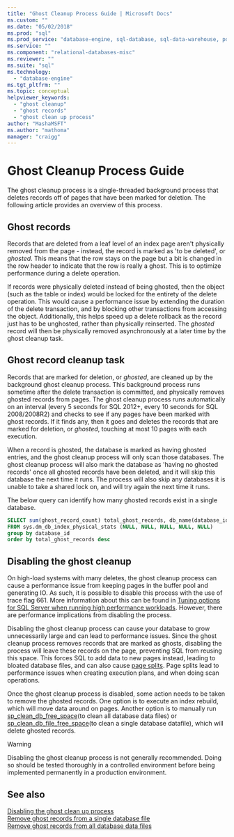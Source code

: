 ```yaml
---
title: "Ghost Cleanup Process Guide | Microsoft Docs"
ms.custom: ""
ms.date: "05/02/2018"
ms.prod: "sql"
ms.prod_service: "database-engine, sql-database, sql-data-warehouse, pdw"
ms.service: ""
ms.component: "relational-databases-misc"
ms.reviewer: ""
ms.suite: "sql"
ms.technology: 
  - "database-engine"
ms.tgt_pltfrm: ""
ms.topic: conceptual
helpviewer_keywords: 
  - "ghost cleanup"
  - "ghost records"
  - "ghost clean up process" 
author: "MashaMSFT"
ms.author: "mathoma"
manager: "craigg"
---
```

# Ghost Cleanup Process Guide

The ghost cleanup process is a single-threaded background process that deletes records off of pages that have been marked for deletion. The following article provides an overview of this process.

## Ghost records

Records that are deleted from a leaf level of an index page aren't physically removed from the page - instead, the record is marked as 'to be deleted', or *ghosted*. This means that the row stays on the page but a bit is changed in the row header to indicate that the row is really a ghost. This is to optimize performance during a delete operation.  

If records were physically deleted instead of being ghosted, then the object (such as the table or index) would be locked for the entirety of the delete operation. This would cause a performance issue by extending the duration of the delete transaction, and by blocking other transactions from accessing the object. Additionally, this helps speed up a delete rollback as the record just has to be unghosted, rather than physically reinserted. The *ghosted* record will then be physically removed asynchronously at a later time by the ghost cleanup task.

## Ghost record cleanup task

Records that are marked for deletion, or *ghosted*, are cleaned up by the background ghost cleanup process. This background process runs sometime after the delete transaction is committed, and physically removes ghosted records from pages. The ghost cleanup process runs automatically on an interval (every 5 seconds for SQL 2012+, every 10 seconds for SQL 2008/2008R2) and checks to see if any pages have been marked with ghost records. If it finds any, then it goes and deletes the records that are marked for deletion, or *ghosted*, touching at most 10 pages with each execution.

When a record is ghosted, the database is marked as having ghosted entries, and the ghost cleanup process will only scan those databases. The ghost cleanup process will also mark the database as 'having no ghosted records' once all ghosted records have been deleted, and it will skip this database the next time it runs. The process will also skip any databases it is unable to take a shared lock on, and will try again the next time it runs.

The below query can identify how many ghosted records exist in a single database. 

 ```sql
 SELECT sum(ghost_record_count) total_ghost_records, db_name(database_id) 
 FROM sys.dm_db_index_physical_stats (NULL, NULL, NULL, NULL, NULL)
 group by database_id
 order by total_ghost_records desc 
```

## Disabling the ghost cleanup

On high-load systems with many deletes, the ghost cleanup process can cause a performance issue from keeping pages in the buffer pool and generating IO. As such, it is possible to disable this process with the use of trace flag 661. More information about this can be found in [Tuning options for SQL Server when running high performance workloads](https://support.microsoft.com/en-us/help/920093/tuning-options-for-sql-server-when-running-in-high-performance-workloa). However, there are performance implications from disabling the process.

Disabling the ghost cleanup process can cause your database to grow unnecessarily large and can lead to performance issues. Since the ghost cleanup process removes records that are marked as ghosts, disabling the process will leave these records on the page, preventing SQL from reusing this space. This forces SQL to add data to new pages instead, leading to bloated database files, and can also cause [page splits](/indexes/specify-fill-factor-for-an-index.md). Page splits lead to performance issues when creating execution plans, and when doing scan operations. 

Once the ghost cleanup process is disabled, some action needs to be taken to remove the ghosted records. One option is to execute an index rebuild, which will move data around on pages. Another option is to manually run [sp_clean_db_free_space](/system-stored-procedures/sp-clean-db-free-space-transact-sql.md)(to clean all database data files) or [sp_clean_db_file_free_space](/system-stored-procedures/sp-clean-db-file-free-space-transact-sql.md)(to clean a single database datafile), which will delete ghosted records.

 >[!warning]
 > Disabling the ghost cleanup process is not generally recommended. Doing so should be tested thoroughly in a controlled environment before being implemented permanently in a production environment.    


## See also  
[Disabling the ghost clean up process](https://support.microsoft.com/en-us/help/920093/tuning-options-for-sql-server-when-running-in-high-performance-workloa)
<br>[Remove ghost records from a single database file](/system-stored-procedures/sp-clean-db-file-free-space-transact-sql.md)
<br>[Remove ghost records from all database data files](/system-stored-procedures/sp-clean-db-free-space-transact-sql.md)

